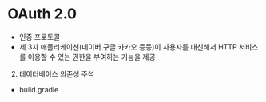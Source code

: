 # OAuth 2.0

- 인증 프로토콜
- 제 3자 애플리케이션(네이버 구글 카카오 등등)이 사용자를 대신해서 HTTP 서비스를 이용할 수 있는 권한을 부여하는 기능을 제공


2. 데이터베이스 의존성 주석
- build.gradle
